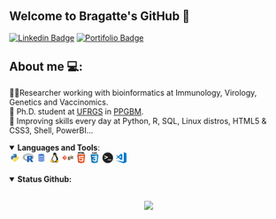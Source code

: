 ## Welcome to Bragatte's GitHub 👋

<!--
**BragatteMAS/BragatteMAS** is a ✨ _special_ ✨ repository because its `README.md` (this file) appears on your GitHub profile.
-->

[![Linkedin Badge](https://img.shields.io/badge/-LinkedIn-blue?style=flat-square&logo=Linkedin&logoColor=white&link=www.linkedin.com/in/bragatte)](https://www.linkedin.com/in/bragatte/)
[![Portifolio Badge](https://img.shields.io/badge/-Portfolio-green?style=flat-square&logo=Portfolio&logoColor=white&link=https://bit.ly/bragatte/)](https://bit.ly/bragatte)
 
## About me 💻:
👨‍💻Researcher working with bioinformatics at Immunology, Virology, Genetics and Vaccinomics.
<br>
🔬 Ph.D. student at [UFRGS](http://www.ufrgs.br/ufrgs/inicial) in [PPGBM](http://www.ufrgs.br/ppgbm/).
<br>
🌱 Improving skills every day at Python, R, SQL, Linux distros, HTML5 & CSS3, Shell, PowerBI...
<br>

<details open>
 <summary><b>Languages and Tools</b>:</summary>
<code><img height="20" src="https://raw.githubusercontent.com/github/explore/80688e429a7d4ef2fca1e82350fe8e3517d3494d/topics/python/python.png"></code>
<code><img height="20" src="https://raw.githubusercontent.com/github/explore/80688e429a7d4ef2fca1e82350fe8e3517d3494d/topics/r/r.png"></code>
<code><img height="20" src="https://raw.githubusercontent.com/github/explore/80688e429a7d4ef2fca1e82350fe8e3517d3494d/topics/sql/sql.png"></code>
<code><img height="20" src="https://raw.githubusercontent.com/github/explore/80688e429a7d4ef2fca1e82350fe8e3517d3494d/topics/linux/linux.png"></code>
<code><img height="20" src="https://raw.githubusercontent.com/github/explore/80688e429a7d4ef2fca1e82350fe8e3517d3494d/topics/git/git.png"></code>
<code><img height="20" src="https://raw.githubusercontent.com/github/explore/80688e429a7d4ef2fca1e82350fe8e3517d3494d/topics/html/html.png"></code>
<code><img height="20" src="https://raw.githubusercontent.com/github/explore/80688e429a7d4ef2fca1e82350fe8e3517d3494d/topics/css/css.png"></code>
<code><img height="20" src="https://raw.githubusercontent.com/github/explore/80688e429a7d4ef2fca1e82350fe8e3517d3494d/topics/terminal/terminal.png"></code>
<code><img height="20" src="https://raw.githubusercontent.com/github/explore/80688e429a7d4ef2fca1e82350fe8e3517d3494d/topics/visual-studio-code/visual-studio-code.png"></code>

</details>

<br>

<details open>
 <summary><b>Status Github:</b> </summary>

<br>

<p align = "center">
  <img src = "https://github-readme-stats.vercel.app/api?username=BragatteMAS&show_icons=true&theme=">
</p>
